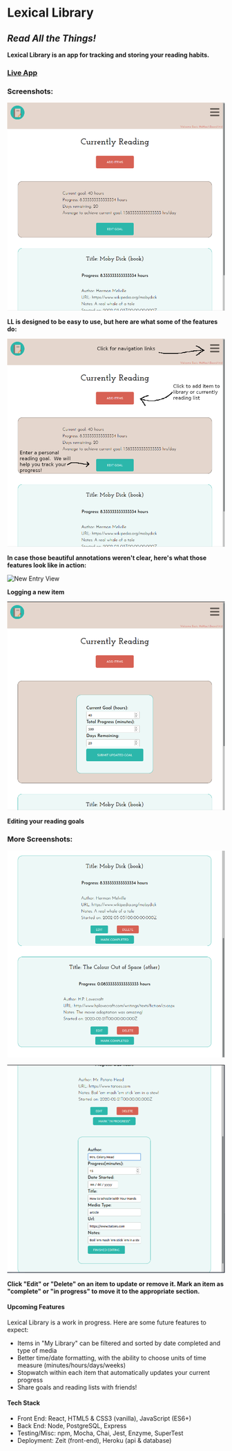 # Lexical Library
## *Read All the Things!*

**Lexical Library is an app for tracking and storing your reading habits.**

### [Live App](https://lexical-library.bladeboles.now.sh/) 



### Screenshots:

![Currently Reading View](./src/assets/CurrentlyReadingScreenshot.png)
  
    
**LL is designed to be easy to use, but here are what some of the features do:**
  

![Annotated Currently Reading View](./src/assets/CurrentlyReadingHelp.png)
  


**In case those beautiful annotations weren't clear, here's what those features look like in action:**
  

![New Entry View](<img src="./src/assets/NewEntryScreenshot.png" width="50" />)
  
**Logging a new item**
  

![Editing Goals View](./src/assets/EditingGoalsScreenshot.png)
  

**Editing your reading goals**

### More Screenshots:
  

![Two Item View](./src/assets/TwoItemsScreenshot.png)
  
  

![Edit Item View](./src/assets/EditItemScreenshot.png)
  

**Click "Edit" or "Delete" on an item to update or remove it. Mark an item as "complete" or "in progress" to move it to the appropriate section.**
  

#### Upcoming Features

Lexical Library is a work in progress.  Here are some future features to expect:

* Items in "My Library" can be filtered and sorted by date completed and type of media
* Better time/date formatting, with the ability to choose units of time measure (minutes/hours/days/weeks)
* Stopwatch within each item that automatically updates your current progress
* Share goals and reading lists with friends!

#### Tech Stack
* Front End:  React, HTML5 & CSS3 (vanilla), JavaScript (ES6+)
* Back End: Node, PostgreSQL, Express
* Testing/Misc: npm, Mocha, Chai, Jest, Enzyme, SuperTest
* Deployment: Zeit (front-end), Heroku (api & database)

















